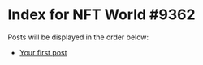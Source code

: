 # Index for NFT World #9362
Posts will be displayed in the order below:

- [Your first post](./001-first.md)

